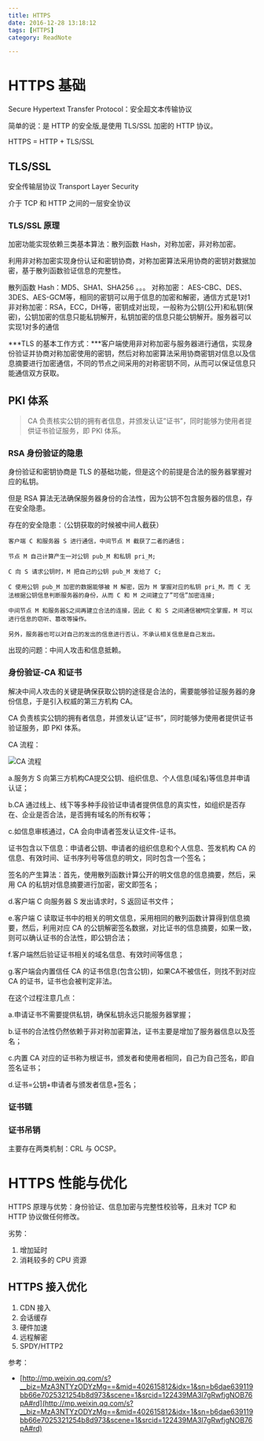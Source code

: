 ```yaml
---
title: HTTPS
date: 2016-12-28 13:18:12
tags: [HTTPS]
category: ReadNote

---
```



# HTTPS 基础

Secure Hypertext Transfer Protocol：安全超文本传输协议

简单的说：是 HTTP 的安全版,是使用 TLS/SSL 加密的 HTTP 协议。

HTTPS = HTTP + TLS/SSL

## TLS/SSL

安全传输层协议 Transport Layer Security

介于 TCP 和 HTTP 之间的一层安全协议

### TLS/SSL 原理

加密功能实现依赖三类基本算法：散列函数 Hash，对称加密，非对称加密。

利用非对称加密实现身份认证和密钥协商，对称加密算法采用协商的密钥对数据加密，基于散列函数验证信息的完整性。

散列函数 Hash：MD5、SHA1、SHA256 。。。
对称加密： AES-CBC、DES、3DES、AES-GCM等，相同的密钥可以用于信息的加密和解密，通信方式是1对1
非对称加密：RSA，ECC，DH等，密钥成对出现，一般称为公钥(公开)和私钥(保密)，公钥加密的信息只能私钥解开，私钥加密的信息只能公钥解开。服务器可以实现1对多的通信

***TLS 的基本工作方式：***客户端使用非对称加密与服务器进行通信，实现身份验证并协商对称加密使用的密钥，然后对称加密算法采用协商密钥对信息以及信息摘要进行加密通信，不同的节点之间采用的对称密钥不同，从而可以保证信息只能通信双方获取。


## PKI 体系
>CA 负责核实公钥的拥有者信息，并颁发认证”证书”，同时能够为使用者提供证书验证服务，即 PKI 体系。

### RSA 身份验证的隐患

身份验证和密钥协商是 TLS 的基础功能，但是这个的前提是合法的服务器掌握对应的私钥。

但是 RSA 算法无法确保服务器身份的合法性，因为公钥不包含服务器的信息，存在安全隐患。

存在的安全隐患：（公钥获取的时候被中间人截获）

```
客户端 C 和服务器 S 进行通信，中间节点 M 截获了二者的通信；

节点 M 自己计算产生一对公钥 pub_M 和私钥 pri_M;

C 向 S 请求公钥时，M 把自己的公钥 pub_M 发给了 C;

C 使用公钥 pub_M 加密的数据能够被 M 解密，因为 M 掌握对应的私钥 pri_M，而 C 无法根据公钥信息判断服务器的身份，从而 C 和 M 之间建立了”可信”加密连接;

中间节点 M 和服务器S之间再建立合法的连接，因此 C 和 S 之间通信被M完全掌握，M 可以进行信息的窃听、篡改等操作。

另外，服务器也可以对自己的发出的信息进行否认，不承认相关信息是自己发出。
```

出现的问题：中间人攻击和信息抵赖。

### 身份验证-CA 和证书

解决中间人攻击的关键是确保获取公钥的途径是合法的，需要能够验证服务器的身份信息，于是引入权威的第三方机构 CA。

CA 负责核实公钥的拥有者信息，并颁发认证”证书”，同时能够为使用者提供证书验证服务，即 PKI 体系。

CA 流程：

![CA 流程](http://mmbiz.qpic.cn/mmbiz/tnZGrhTk4dffpIp6abyRclAF7FIILZI7RwlDmL6kwAT5f5GDnvA8uxFic17NnfwXy0o4A20uggicnVWU5ROmeK0A/640?wx_fmt=png&tp=webp&wxfrom=5&wx_lazy=1)


a.服务方 S 向第三方机构CA提交公钥、组织信息、个人信息(域名)等信息并申请认证；

b.CA 通过线上、线下等多种手段验证申请者提供信息的真实性，如组织是否存在、企业是否合法，是否拥有域名的所有权等；

c.如信息审核通过，CA 会向申请者签发认证文件-证书。

证书包含以下信息：申请者公钥、申请者的组织信息和个人信息、签发机构 CA 的信息、有效时间、证书序列号等信息的明文，同时包含一个签名；

签名的产生算法：首先，使用散列函数计算公开的明文信息的信息摘要，然后，采用 CA 的私钥对信息摘要进行加密，密文即签名；

d.客户端 C 向服务器 S 发出请求时，S 返回证书文件；

e.客户端 C 读取证书中的相关的明文信息，采用相同的散列函数计算得到信息摘要，然后，利用对应 CA 的公钥解密签名数据，对比证书的信息摘要，如果一致，则可以确认证书的合法性，即公钥合法；

f.客户端然后验证证书相关的域名信息、有效时间等信息；

g.客户端会内置信任 CA 的证书信息(包含公钥)，如果CA不被信任，则找不到对应 CA 的证书，证书也会被判定非法。

在这个过程注意几点：

a.申请证书不需要提供私钥，确保私钥永远只能服务器掌握；

b.证书的合法性仍然依赖于非对称加密算法，证书主要是增加了服务器信息以及签名；

c.内置 CA 对应的证书称为根证书，颁发者和使用者相同，自己为自己签名，即自签名证书；

d.证书=公钥+申请者与颁发者信息+签名；


### 证书链



### 证书吊销

主要存在两类机制：CRL 与 OCSP。


# HTTPS 性能与优化

HTTPS 原理与优势：身份验证、信息加密与完整性校验等，且未对 TCP 和 HTTP 协议做任何修改。

劣势：

1. 增加延时
2. 消耗较多的 CPU 资源

## HTTPS 接入优化

1. CDN 接入
2. 会话缓存
3. 硬件加速
4. 远程解密
5. SPDY/HTTP2



参考：

- [http://mp.weixin.qq.com/s?__biz=MzA3NTYzODYzMg==&mid=402615812&idx=1&sn=b6dae639119bb66e7025321254b8d973&scene=1&srcid=122439MA3l7gRwfjgNOB76pA#rd](http://mp.weixin.qq.com/s?__biz=MzA3NTYzODYzMg==&mid=402615812&idx=1&sn=b6dae639119bb66e7025321254b8d973&scene=1&srcid=122439MA3l7gRwfjgNOB76pA#rd)